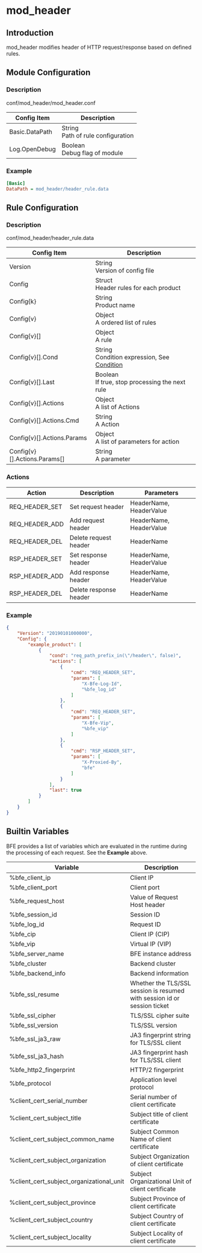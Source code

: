 # mod_header

## Introduction

mod_header modifies header of HTTP request/response based on defined rules.

## Module Configuration

### Description

conf/mod_header/mod_header.conf

| Config Item | Description                             |
| ----------- | --------------------------------------- |
| Basic.DataPath | String<br>Path of rule configuration |
| Log.OpenDebug | Boolean<br>Debug flag of module |

### Example

```ini
[Basic]
DataPath = mod_header/header_rule.data
```

## Rule Configuration

### Description

conf/mod_header/header_rule.data

| Config Item | Description                                                  |
| ----------- | ------------------------------------------------------------ |
| Version     | String<br>Version of config file |
| Config      | Struct<br>Header rules for each product |
| Config{k}   | String<br>Product name |
| Config{v}   | Object<br>A ordered list of rules |
| Config{v}[] | Object<br>A rule |
| Config{v}[].Cond | String<br>Condition expression, See [Condition](../../condition/condition_grammar.md) |
| Config{v}[].Last | Boolean<br>If true, stop processing the next rule |
| Config{v}[].Actions | Object<br>A list of Actions |
| Config{v}[].Actions.Cmd | String<br>A Action |
| Config{v}[].Actions.Params | Object<br>A list of parameters for action |
| Config{v}[].Actions.Params[] | String<br>A parameter |

### Actions

| Action         | Description            | Parameters |
| -------------- | ---------------------- | ---------- |
| REQ_HEADER_SET | Set request header     | HeaderName, HeaderValue |
| REQ_HEADER_ADD | Add request header     | HeaderName, HeaderValue |
| REQ_HEADER_DEL | Delete request header  | HeaderName |
| RSP_HEADER_SET | Set response header    | HeaderName, HeaderValue |
| RSP_HEADER_ADD | Add response header    | HeaderName, HeaderValue |
| RSP_HEADER_DEL | Delete response header | HeaderName |

### Example

```json
{
    "Version": "20190101000000",
    "Config": {
        "example_product": [
            {
                "cond": "req_path_prefix_in(\"/header\", false)",
                "actions": [
                    {
                        "cmd": "REQ_HEADER_SET",
                        "params": [
                            "X-Bfe-Log-Id",
                            "%bfe_log_id"
                        ]
                    },
                    {
                        "cmd": "REQ_HEADER_SET",
                        "params": [
                            "X-Bfe-Vip",
                            "%bfe_vip"
                        ]
                    },
                    {
                        "cmd": "RSP_HEADER_SET",
                        "params": [
                            "X-Proxied-By",
                            "bfe"
                        ]
                    }
                ],
                "last": true
            }
        ]
    }
}
```

## Builtin Variables

BFE provides a list of variables which are evaluated in the runtime during the processing of each request.
See the **Example** above.

| Variable       | Description |
| -------------- | ----------- |
| %bfe_client_ip | Client IP |
| %bfe_client_port | Client port |
| %bfe_request_host | Value of Request Host header |
| %bfe_session_id | Session ID |
| %bfe_log_id | Request ID |
| %bfe_cip | Client IP (CIP) |
| %bfe_vip | Virtual IP (VIP) |
| %bfe_server_name | BFE instance address |
| %bfe_cluster | Backend cluster |
| %bfe_backend_info | Backend information |
| %bfe_ssl_resume | Whether the TLS/SSL session is resumed with session id or session ticket |
| %bfe_ssl_cipher | TLS/SSL cipher suite |
| %bfe_ssl_version | TLS/SSL version |
| %bfe_ssl_ja3_raw | JA3 fingerprint string for TLS/SSL client |
| %bfe_ssl_ja3_hash | JA3 fingerprint hash for TLS/SSL client |
| %bfe_http2_fingerprint | HTTP/2 fingerprint |
| %bfe_protocol | Application level protocol |
| %client_cert_serial_number | Serial number of client certificate |
| %client_cert_subject_title | Subject title of client certificate |
| %client_cert_subject_common_name | Subject Common Name of client certificate|
| %client_cert_subject_organization | Subject Organization of client certificate |
| %client_cert_subject_organizational_unit | Subject Organizational Unit of client certificate |
| %client_cert_subject_province | Subject Province of client certificate |
| %client_cert_subject_country | Subject Country of client certificate |
| %client_cert_subject_locality | Subject Locality of client certificate |
